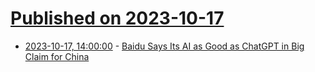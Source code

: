 # [Published on 2023-10-17](index.md)

* [2023-10-17, 14:00:00](https://slashdot.org/story/23/10/17/1156245/baidu-says-its-ai-as-good-as-chatgpt-in-big-claim-for-china?utm_source=rss1.0mainlinkanon&utm_medium=feed) - [Baidu Says Its AI as Good as ChatGPT in Big Claim for China](https://slashdot.org/story/23/10/17/1156245/baidu-says-its-ai-as-good-as-chatgpt-in-big-claim-for-china?utm_source=rss1.0mainlinkanon&utm_medium=feed)
